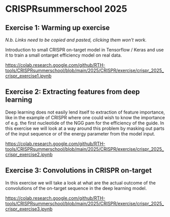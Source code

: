 # CRISPRsummerschool 2025

## Exercise 1: Warming up exercise

*N.b. Links need to be copied and pasted, clicking them won't work.*

Introduction to small CRISPR on-target model in Tensorflow / Keras and use it to train a small ontarget efficiency model on real data.

<https://colab.research.google.com/github/RTH-tools/CRISPRsummerschool/blob/main/2025/CRISPR/exercise/crispr_2025_crispr_exercise1.ipynb>

## Exercise 2: Extracting features from deep learning

Deep learning does not easily lend itself to extraction of feature importance, like in the example of CRISPR where one could wish to know the importance of e.g. the first nucleotide of the NGG pam for the efficiency of the guide. In this exercise we will look at a way around this problem by masking out parts of the input sequence or of the energy parameter from the model input.

<https://colab.research.google.com/github/RTH-tools/CRISPRsummerschool/blob/main/2025/CRISPR/exercise/crispr_2025_crispr_exercise2.ipynb>

## Exercise 3: Convolutions in CRISPR on-target

In this exercise we will take a look at what are the actual outcome of the convolutions of the on-target sequence in the deep learning model.

<https://colab.research.google.com/github/RTH-tools/CRISPRsummerschool/blob/main/2025/CRISPR/exercise/crispr_2025_crispr_exercise3.ipynb>